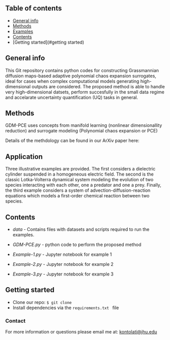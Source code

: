 ## Table of contents
* [General info](#general-info)
* [Methods](#methods)
* [Examples](#examples)
* [Contents](#contents)
* [Getting started](#getting started)

## General info

This Git repository contains python codes for constructing Grassmannian diffusion maps-based adaptive polynomial chaos expansion surrogates, ideal for cases when complex computational models generating high-dimensional outputs are considered. The proposed method is able to handle very high-dimensional datsets, perform succesfully in the small data regime and accelarate uncertainty quantification (UQ) tasks in general.

## Methods
GDM-PCE uses concepts from manifold learning 
(nonlinear dimensionallity reduction) and surrogate modeling (Polynomial chaos expansion or PCE) 

Details of the methdology can be found in our ArXiv paper here: 

## Application

Three illustrative examples are provided. The first considers a dielectric cylinder suspended in a homogeneous electric field. The second is the classic Lotka-Volterra dynamical system modeling the evolution of two species interacting with each other, one a predator and one a prey. Finally, the third example considers a system of advection-diffusion-reaction equations which models a first-order chemical reaction between two species. 
 
## Contents

* _data_ - Contains files with datasets and scripts required to run the examples.

* _GDM-PCE.py_ - python code to perform the proposed method

* _Example-1.py_ - Jupyter notebook for example 1

* _Example-2.py_ - Jupyter notebook for example 2
 
* _Example-3.py_ - Jupyter notebook for example 3

## Getting started
- Clone our repo: ```$ git clone ```
- Install dependencies via the ```requirements.txt ``` file

### Contact
For more information or questions please email me at: kontolati@jhu.edu



